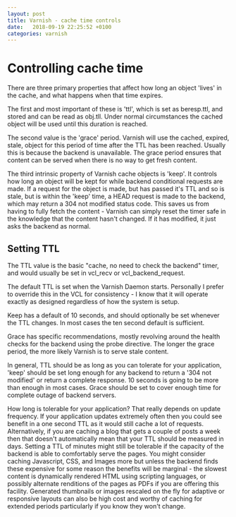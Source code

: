 ```yaml
---
layout: post
title: Varnish - cache time controls
date:   2018-09-19 22:25:52 +0100
categories: varnish
---
```

Controlling cache time
======================

There are three primary properties that affect how long an object
'lives' in the cache, and what happens when that time expires.

The first and most important of these is 'ttl', which is set as
beresp.ttl, and stored and can be read as obj.tll. Under normal
circumstances the cached object will be used until this duration is
reached.

The second value is the 'grace' period. Varnish will use the cached,
expired, stale, object for this period of time after the TTL has been
reached. Usually this is because the backend is unavailable. The grace
period ensures that content can be served when there is no way to get
fresh content.

The third intrinsic property of Varnish cache objects is 'keep'. It
controls how long an object will be kept for while backend conditional
requests are made. If a request for the object is made, but has passed
it's TTL and so is stale, but is within the 'keep' time, a HEAD request
is made to the backend, which may return a 304 not modified status code.
This saves us from having to fully fetch the content - Varnish can
simply reset the timer safe in the knowledge that the content hasn't
changed. If it has modified, it just asks the backend as normal.

Setting TTL
-----------

The TTL value is the basic \"cache, no need to check the backend\"
timer, and would usually be set in vcl\_recv or vcl\_backend\_request.

The default TTL is set when the Varnish Daemon starts. Personally I
prefer to override this in the VCL for consistency - I know that it will
operate exactly as designed regardless of how the system is setup.

Keep has a default of 10 seconds, and should optionally be set whenever
the TTL changes. In most cases the ten second default is sufficient.

Grace has specific recommendations, mostly revolving around the health
checks for the backend using the probe directive. The longer the grace
period, the more likely Varnish is to serve stale content.

In general, TTL should be as long as you can tolerate for your
application, 'keep' should be set long enough for any backend to return
a '304 not modified' or return a complete response. 10 seconds is going
to be more than enough in most cases. Grace should be set to cover
enough time for complete outage of backend servers.

How long is tolerable for your application? That really depends on
update frequency. If your application updates extremely often then you
could see benefit in a one second TTL as it would still cache a lot of
requests. Alternatively, if you are caching a blog that gets a couple of
posts a week then that doesn't automatically mean that your TTL should
be measured in days. Setting a TTL of minutes might still be tolerable
if the capacity of the backend is able to comfortably serve the pages.
You might consider caching Javascript, CSS, and Images more but unless
the backend finds these expensive for some reason the benefits will be
marginal - the slowest content is dynamically rendered HTML using
scripting languages, or possibly alternate renditions of the pages as
PDFs if you are offering this facility. Generated thumbnails or images
rescaled on the fly for adaptive or responsive layouts can also be high
cost and worthy of caching for extended periods particularly if you know
they won't change.
